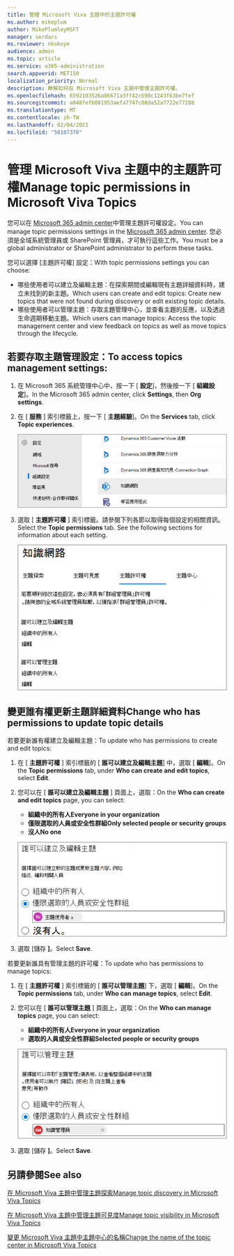 ```yaml
---
title: 管理 Microsoft Viva 主題中的主題許可權
ms.author: mikeplum
author: MikePlumleyMSFT
manager: serdars
ms.reviewer: nkokoye
audience: admin
ms.topic: article
ms.service: o365-administration
search.appverid: MET150
localization_priority: Normal
description: 瞭解如何在 Microsoft Viva 主題中管理主題許可權。
ms.openlocfilehash: 6592103526a86671a3ff42c698c1243f63be7fef
ms.sourcegitcommit: a048fefb081953aefa7747c08da52a7722e77288
ms.translationtype: MT
ms.contentlocale: zh-TW
ms.lasthandoff: 02/04/2021
ms.locfileid: "50107378"
---
```

# <a name="manage-topic-permissions-in-microsoft-viva-topics"></a><span data-ttu-id="aa3ae-103">管理 Microsoft Viva 主題中的主題許可權</span><span class="sxs-lookup"><span data-stu-id="aa3ae-103">Manage topic permissions in Microsoft Viva Topics</span></span>

<span data-ttu-id="aa3ae-104">您可以在 [Microsoft 365 admin center](https://admin.microsoft.com)中管理主題許可權設定。</span><span class="sxs-lookup"><span data-stu-id="aa3ae-104">You can manage topic permissions settings in the [Microsoft 365 admin center](https://admin.microsoft.com).</span></span> <span data-ttu-id="aa3ae-105">您必須是全域系統管理員或 SharePoint 管理員，才可執行這些工作。</span><span class="sxs-lookup"><span data-stu-id="aa3ae-105">You must be a global administrator or SharePoint administrator to perform these tasks.</span></span>

<span data-ttu-id="aa3ae-106">您可以選擇 [主題許可權] 設定：</span><span class="sxs-lookup"><span data-stu-id="aa3ae-106">With topic permissions settings you can choose:</span></span>

- <span data-ttu-id="aa3ae-107">哪些使用者可以建立及編輯主題：在探索期間或編輯現有主題詳細資料時，建立未找到的新主題。</span><span class="sxs-lookup"><span data-stu-id="aa3ae-107">Which users can create and edit topics: Create new topics that were not found during discovery or edit existing topic details.</span></span>
- <span data-ttu-id="aa3ae-108">哪些使用者可以管理主題：存取主題管理中心，並查看主題的反應，以及透過生命週期移動主題。</span><span class="sxs-lookup"><span data-stu-id="aa3ae-108">Which users can manage topics: Access the topic management center and view feedback on topics as well as move topics through the lifecycle.</span></span>

## <a name="to-access-topics-management-settings"></a><span data-ttu-id="aa3ae-109">若要存取主題管理設定：</span><span class="sxs-lookup"><span data-stu-id="aa3ae-109">To access topics management settings:</span></span>

1. <span data-ttu-id="aa3ae-110">在 Microsoft 365 系統管理中心中，按一下 [ **設定**]，然後按一下 [ **組織設定**]。</span><span class="sxs-lookup"><span data-stu-id="aa3ae-110">In the Microsoft 365 admin center, click **Settings**, then **Org settings**.</span></span>
2. <span data-ttu-id="aa3ae-111">在 [ **服務** ] 索引標籤上，按一下 [ **主題經驗**]。</span><span class="sxs-lookup"><span data-stu-id="aa3ae-111">On the **Services** tab, click **Topic experiences**.</span></span>

    ![將人員連線至知識](../media/admin-org-knowledge-options-completed.png) 

3. <span data-ttu-id="aa3ae-113">選取 [ **主題許可權** ] 索引標籤。請參閱下列各節以取得每個設定的相關資訊。</span><span class="sxs-lookup"><span data-stu-id="aa3ae-113">Select the **Topic permissions** tab. See the following sections for information about each setting.</span></span>

    ![知識網路-設定](../media/knowledge-network-settings-topic-permissions.png) 

## <a name="change-who-has-permissions-to-update-topic-details"></a><span data-ttu-id="aa3ae-115">變更誰有權更新主題詳細資料</span><span class="sxs-lookup"><span data-stu-id="aa3ae-115">Change who has permissions to update topic details</span></span>

<span data-ttu-id="aa3ae-116">若要更新誰有權建立及編輯主題：</span><span class="sxs-lookup"><span data-stu-id="aa3ae-116">To update who has permissions to create and edit topics:</span></span>

1. <span data-ttu-id="aa3ae-117">在 [ **主題許可權** ] 索引標籤的 [ **誰可以建立及編輯主題**] 中，選取 [ **編輯**]。</span><span class="sxs-lookup"><span data-stu-id="aa3ae-117">On the **Topic permissions** tab, under **Who can create and edit topics**, select **Edit**.</span></span>
2. <span data-ttu-id="aa3ae-118">您可以在 [ **誰可以建立及編輯主題** ] 頁面上，選取：</span><span class="sxs-lookup"><span data-stu-id="aa3ae-118">On the **Who can create and edit topics** page, you can select:</span></span>
    - <span data-ttu-id="aa3ae-119">**組織中的所有人**</span><span class="sxs-lookup"><span data-stu-id="aa3ae-119">**Everyone in your organization**</span></span>
    - <span data-ttu-id="aa3ae-120">**僅限選取的人員或安全性群組**</span><span class="sxs-lookup"><span data-stu-id="aa3ae-120">**Only selected people or security groups**</span></span>
    - <span data-ttu-id="aa3ae-121">**沒人**</span><span class="sxs-lookup"><span data-stu-id="aa3ae-121">**No one**</span></span>

    ![建立及編輯主題](../media/k-manage-who-can-create-and-edit.png)  

3. <span data-ttu-id="aa3ae-123">選取 [儲存 **]**。</span><span class="sxs-lookup"><span data-stu-id="aa3ae-123">Select **Save**.</span></span>

<span data-ttu-id="aa3ae-124">若要更新誰具有管理主題的許可權：</span><span class="sxs-lookup"><span data-stu-id="aa3ae-124">To update who has permissions to manage topics:</span></span>

1. <span data-ttu-id="aa3ae-125">在 [ **主題許可權** ] 索引標籤的 [ **誰可以管理主題**] 下，選取 [ **編輯**]。</span><span class="sxs-lookup"><span data-stu-id="aa3ae-125">On the **Topic permissions** tab, under **Who can manage topics**, select **Edit**.</span></span>
2. <span data-ttu-id="aa3ae-126">您可以在 [ **誰可以管理主題** ] 頁面上，選取：</span><span class="sxs-lookup"><span data-stu-id="aa3ae-126">On the **Who can manage topics** page, you can select:</span></span>
    - <span data-ttu-id="aa3ae-127">**組織中的所有人**</span><span class="sxs-lookup"><span data-stu-id="aa3ae-127">**Everyone in your organization**</span></span>
    - <span data-ttu-id="aa3ae-128">**選取的人員或安全性群組**</span><span class="sxs-lookup"><span data-stu-id="aa3ae-128">**Selected people or security groups**</span></span>

    ![管理主題](../media/k-manage-who-can-manage-topics.png)  

3. <span data-ttu-id="aa3ae-130">選取 [儲存 **]**。</span><span class="sxs-lookup"><span data-stu-id="aa3ae-130">Select **Save**.</span></span>

## <a name="see-also"></a><span data-ttu-id="aa3ae-131">另請參閱</span><span class="sxs-lookup"><span data-stu-id="aa3ae-131">See also</span></span>

[<span data-ttu-id="aa3ae-132">在 Microsoft Viva 主題中管理主題探索</span><span class="sxs-lookup"><span data-stu-id="aa3ae-132">Manage topic discovery in Microsoft Viva Topics</span></span>](topic-experiences-discovery.md)

[<span data-ttu-id="aa3ae-133">在 Microsoft Viva 主題中管理主題可見度</span><span class="sxs-lookup"><span data-stu-id="aa3ae-133">Manage topic visibility in Microsoft Viva Topics</span></span>](topic-experiences-knowledge-rules.md)

[<span data-ttu-id="aa3ae-134">變更 Microsoft Viva 主題中主題中心的名稱</span><span class="sxs-lookup"><span data-stu-id="aa3ae-134">Change the name of the topic center in Microsoft Viva Topics</span></span>](topic-experiences-administration.md)
